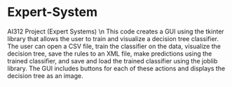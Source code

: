 # Expert-System
AI312 Project (Expert Systems) \n
This code creates a GUI using the tkinter library that allows the user to train and visualize a decision tree classifier. The user can open a CSV file, train the classifier on the data, visualize the decision tree, save the rules to an XML file, make predictions using the trained classifier, and save and load the trained classifier using the joblib library. The GUI includes buttons for each of these actions and displays the decision tree as an image.
